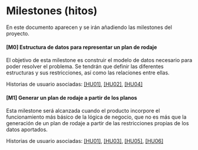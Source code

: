 # Milestones (hitos)

En este documento aparecen y se irán añadiendo las milestones del proyecto.

#### [M0] Estructura de datos para representar un plan de rodaje

El objetivo de esta milestone es construir el modelo de datos necesario
para poder resolver el problema. Se tendrán que definir las diferentes
estructuras y sus restricciones, así como las relaciones entre ellas.

Historias de usuario asociadas: 
[[HU01]](https://github.com/diagmatrix/maybe-better-maybe-worse/issues/2),
[[HU02]](https://github.com/diagmatrix/maybe-better-maybe-worse/issues/3),
[[HU04]](https://github.com/diagmatrix/maybe-better-maybe-worse/issues/5)

#### [M1] Generar un plan de rodaje a partir de los planos

Esta milestone será alcanzada cuando el producto incorpore el funcionamiento 
más básico de la lógica de negocio, que no es más que la generación de un
plan de rodaje a partir de las restricciones propias de los datos aportados.

Historias de usuario asociadas:
[[HU01]](https://github.com/diagmatrix/maybe-better-maybe-worse/issues/2),
[[HU03]](https://github.com/diagmatrix/maybe-better-maybe-worse/issues/4),
[[HU05]](https://github.com/diagmatrix/maybe-better-maybe-worse/issues/6),
[[HU06]](https://github.com/diagmatrix/maybe-better-maybe-worse/issues/7)